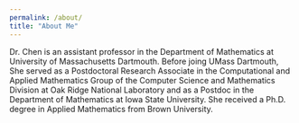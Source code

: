 ```yaml
---
permalink: /about/
title: "About Me"
---
```


Dr. Chen is an assistant professor in the Department of Mathematics at University of Massachusetts Dartmouth. Before joing UMass Dartmouth, She served as a Postdoctoral Research Associate in the Computational and Applied Mathematics Group of the Computer Science and Mathematics Division at Oak Ridge National Laboratory and as a Postdoc in the Department of Mathematics at Iowa State University. She received a Ph.D. degree in Applied Mathematics from Brown University.

